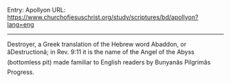 Entry: Apollyon
URL: https://www.churchofjesuschrist.org/study/scriptures/bd/apollyon?lang=eng

---

Destroyer, a Greek translation of the Hebrew word Abaddon, or âDestructionâ; in Rev. 9:11 it is the name of the Angel of the Abyss (bottomless pit) made familiar to English readers by Bunyanâs Pilgrimâs Progress.
